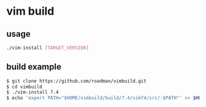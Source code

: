 vim build
===========

usage
-----------
```bash
./vim-install [TARGET_VERSION]
```

build example
-----------
```bash
$ git clone https://github.com/roadman/vimbuild.git
$ cd vimbuild
$ ./vim-install 7.4
$ echo 'export PATH="$HOME/vimbuild/build/7.4/vim74/src/:$PATH"' >> $HOME/.bashrc
```
